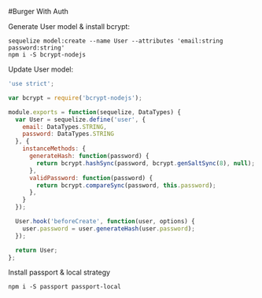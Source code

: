 #Burger With Auth

Generate User model & install bcrypt:

```shell
sequelize model:create --name User --attributes 'email:string password:string'
npm i -S bcrypt-nodejs
```

Update User model:

```javascript
'use strict';

var bcrypt = require('bcrypt-nodejs');

module.exports = function(sequelize, DataTypes) {
  var User = sequelize.define('user', {
    email: DataTypes.STRING,
    password: DataTypes.STRING
  }, {
    instanceMethods: {
      generateHash: function(password) {
        return bcrypt.hashSync(password, bcrypt.genSaltSync(8), null);
      },
      validPassword: function(password) {
        return bcrypt.compareSync(password, this.password);
      },
    }
  });

  User.hook('beforeCreate', function(user, options) {
    user.password = user.generateHash(user.password);
  });

  return User;
};
```

Install passport & local strategy

```
npm i -S passport passport-local
```
